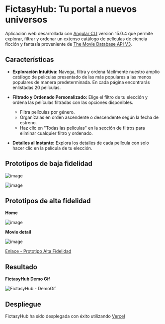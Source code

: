 # FictasyHub: Tu portal a nuevos universos

Aplicación web desarrollada con [Angular CLI](https://github.com/angular/angular-cli) version 15.0.4 que permite explorar, filtrar y ordenar un extenso catálogo de películas de ciencia ficción y fantasía proveniente de [The Movie Database API V3](https://developer.themoviedb.org/reference/intro/getting-started).

## Características

- **Exploración Intuitiva:** Navega, filtra y ordena fácilmente nuestro amplio catálogo de películas presentado de las más populares a las menos populares de manera predeterminada. En cada página encontrarás enlistadas 20 películas.

- **Filtrado y Ordenado Personalizado:** Elige el filtro de tu elección y ordena las películas filtradas con las opciones disponibles. 
  - Filtra películas por género.
  - Organízalas en orden ascendente o descendente según la fecha de estreno.
  - Haz clic en "Todas las películas" en la sección de filtros para eliminar cualquier filtro y ordenado.

- **Detalles al Instante:** Explora los detalles de cada película con solo hacer clic en la película de tu elección.
  
## Prototipos de baja fidelidad
![image](https://github.com/greysmpich/fictasy-hub/assets/142179844/1f2a4738-b421-49a5-9a32-844d7284c2f7)

![image](https://github.com/greysmpich/fictasy-hub/assets/142179844/281be109-acd6-4efb-afb7-34c073862d32)

## Prototipos de alta fidelidad
**Home**

![image](https://github.com/greysmpich/fictasy-hub/assets/142179844/dd62f83f-b337-499c-8f88-e7934fad4992)

**Movie detail**

![image](https://github.com/greysmpich/fictasy-hub/assets/142179844/5d22b4ae-338c-41ef-831a-abb27b163885)

[Enlace - Prototipo Alta Fidelidad](https://www.figma.com/proto/RirfQwX4puaAYf5L8171gC/FicTasy-Hub?node-id=1-2&starting-point-node-id=1%3A2&mode=design&t=L8mVPKF6ogUSgcMy-1)

## Resultado

**FictasyHub Demo Gif**

![FictasyHub - DemoGif](https://github.com/greysmpich/fictasy-hub/assets/142179844/5f7b3eae-4e4f-4bb9-b643-0568319f0794)


## Despliegue
FictasyHub ha sido desplegada con éxito utilizando [Vercel](https://vercel.com/)

